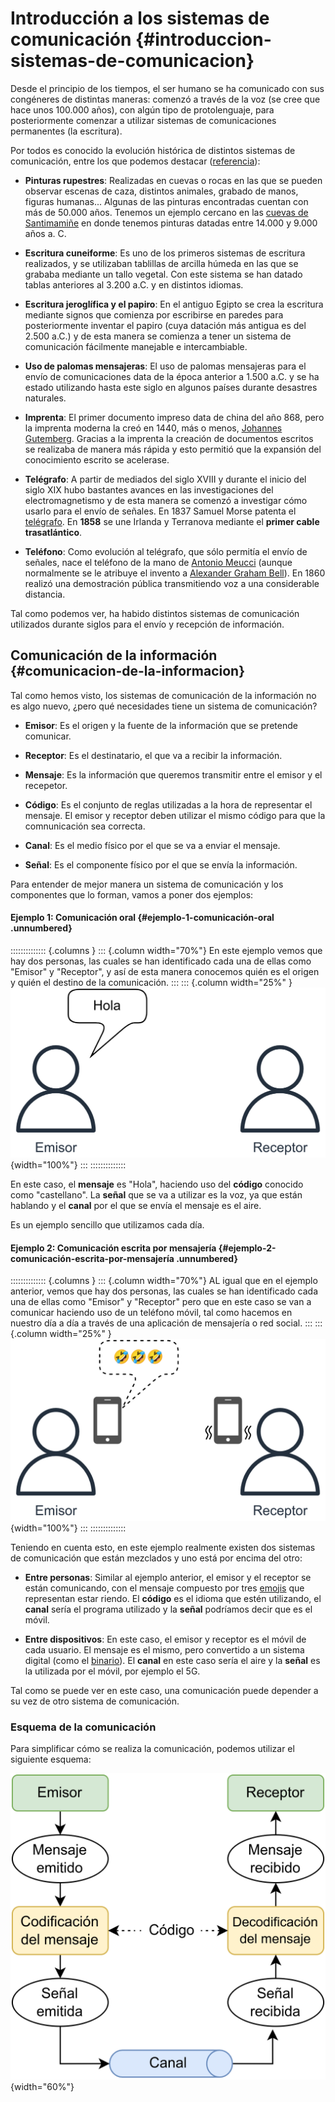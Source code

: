 
# Introducción a los sistemas de comunicación {#introduccion-sistemas-de-comunicacion}

Desde el principio de los tiempos, el ser humano se ha comunicado con sus congéneres de distintas maneras: comenzó a través de la voz (se cree que hace unos 100.000 años), con algún tipo de protolenguaje, para posteriormente comenzar a utilizar sistemas de comunicaciones permanentes (la escritura).

Por todos es conocido la evolución histórica de distintos sistemas de comunicación, entre los que podemos destacar ([referencia](https://es.wikipedia.org/wiki/Anexo:Cronolog%C3%ADa_de_las_tecnolog%C3%ADas_de_la_comunicaci%C3%B3n)):

-   **Pinturas rupestres**: Realizadas en cuevas o rocas en las que se pueden observar escenas de caza, distintos animales, grabado de manos, figuras humanas\... Algunas de las pinturas encontradas cuentan con más de 50.000 años. Tenemos un ejemplo cercano en las [cuevas de Santimamiñe](https://es.wikipedia.org/wiki/Cueva_de_Santimami%C3%B1e) en donde tenemos pinturas datadas entre 14.000 y 9.000 años a. C.

-   **Escritura cuneiforme**: Es uno de los primeros sistemas de escritura realizados, y se utilizaban tablillas de arcilla húmeda en las que se grababa mediante un tallo vegetal. Con este sistema se han datado tablas anteriores al 3.200 a.C. y en distintos idiomas.

-   **Escritura jeroglífica y el papiro**: En el antiguo Egipto se crea la escritura mediante signos que comienza por escribirse en paredes para posteriormente inventar el papiro (cuya datación más antigua es del 2.500 a.C.) y de esta manera se comienza a tener un sistema de comunicación fácilmente manejable e intercambiable.

-   **Uso de palomas mensajeras**: El uso de palomas mensajeras para el envío de comunicaciones data de la época anterior a 1.500 a.C. y se ha estado utilizando hasta este siglo en algunos países durante desastres naturales.

-   **Imprenta**: El primer documento impreso data de china del año 868, pero la imprenta moderna la creó en 1440, más o menos, [Johannes Gutemberg](https://es.wikipedia.org/wiki/Johannes_Gutenberg). Gracias a la imprenta la creación de documentos escritos se realizaba de manera más rápida y esto permitió que la expansión del conocimiento escrito se acelerase.

-   **Telégrafo**: A partir de mediados del siglo XVIII y durante el inicio del siglo XIX hubo bastantes avances en las investigaciones del electromagnetismo y de esta manera se comenzó a investigar cómo usarlo para el envío de señales. En 1837 Samuel Morse patenta el [telégrafo](https://es.wikipedia.org/wiki/Tel%C3%A9grafo#Historia_del_tel%C3%A9grafo). En **1858** se une Irlanda y Terranova mediante el **primer cable trasatlántico**.

-   **Teléfono**: Como evolución al telégrafo, que sólo permitía el envío de señales, nace el teléfono de la mano de [Antonio Meucci](https://es.wikipedia.org/wiki/Antonio_Meucci) (aunque normalmente se le atribuye el invento a [Alexander Graham Bell](https://es.wikipedia.org/wiki/Alexander_Graham_Bell)). En 1860 realizó una demostración pública transmitiendo voz a una considerable distancia.

Tal como podemos ver, ha habido distintos sistemas de comunicación utilizados durante siglos para el envío y recepción de información.

## Comunicación de la información {#comunicacion-de-la-informacion}

Tal como hemos visto, los sistemas de comunicación de la información no es algo nuevo, ¿pero qué necesidades tiene un sistema de comunicación?

-   **Emisor**: Es el origen y la fuente de la información que se pretende comunicar.

-   **Receptor**: Es el destinatario, el que va a recibir la información.

-   **Mensaje**: Es la información que queremos transmitir entre el emisor y el recepetor.

-   **Código**: Es el conjunto de reglas utilizadas a la hora de representar el mensaje. El emisor y receptor deben utilizar el mismo código para que la comnunicación sea correcta.

-   **Canal**: Es el medio físico por el que se va a enviar el mensaje.

-   **Señal**: Es el componente físico por el que se envía la información.

Para entender de mejor manera un sistema de comunicación y los componentes que lo forman, vamos a poner dos ejemplos:

#### Ejemplo 1: Comunicación oral {#ejemplo-1-comunicación-oral .unnumbered}


:::::::::::::: {.columns }
::: {.column width="70%"}
En este ejemplo vemos que hay dos personas, las cuales se han identificado cada una de ellas como "Emisor" y "Receptor", y así de esta manera conocemos quién es el origen y quién el destino de la comunicación.
:::
::: {.column width="25%" }
![](img/temas_comunes/sistemas_de_comunicacion/comunicacion-1.png){width="100%"}
:::
::::::::::::::



En este caso, el **mensaje** es "Hola", haciendo uso del **código** conocido como "castellano". La **señal** que se va a utilizar es la voz, ya que están hablando y el **canal** por el que se envía el mensaje es el aire.

Es un ejemplo sencillo que utilizamos cada día.

#### Ejemplo 2: Comunicación escrita por mensajería {#ejemplo-2-comunicación-escrita-por-mensajería .unnumbered}

:::::::::::::: {.columns }
::: {.column width="70%"}
AL igual que en el ejemplo anterior, vemos que hay dos personas, las cuales se han identificado cada una de ellas como "Emisor" y "Receptor" pero que en este caso se van a comunicar haciendo uso de un teléfono móvil, tal como hacemos en nuestro día a día a través de una aplicación de mensajería o red social.
:::
::: {.column width="25%" }
![](img/temas_comunes/sistemas_de_comunicacion/comunicacion-2.png){width="100%"}
:::
::::::::::::::


Teniendo en cuenta esto, en este ejemplo realmente existen dos sistemas de comunicación que están mezclados y uno está por encima del otro:

-   **Entre personas**: Similar al ejemplo anterior, el emisor y el receptor se están comunicando, con el mensaje compuesto por tres [emojis](https://es.wikipedia.org/wiki/Emoji) que representan estar riendo. El **código** es el idioma que estén utilizando, el **canal** sería el programa utilizado y la **señal** podríamos decir que es el móvil.

-   **Entre dispositivos**: En este caso, el emisor y receptor es el móvil de cada usuario. El mensaje es el mismo, pero convertido a un sistema digital (como el [binario](#binario)). El **canal** en este caso sería el aire y la **señal** es la utilizada por el móvil, por ejemplo el 5G.

Tal como se puede ver en este caso, una comunicación puede depender a su vez de otro sistema de comunicación.

### Esquema de la comunicación

Para simplificar cómo se realiza la comunicación, podemos utilizar el siguiente esquema:

![](img/temas_comunes/sistemas_de_comunicacion/comunicacion-esquema.png){width="60%"}

